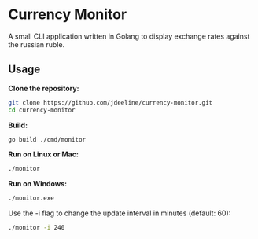 # Currency Monitor

A small CLI application written in Golang to display exchange rates against the russian ruble.

## Usage

**Clone the repository:**

```sh
git clone https://github.com/jdeeline/currency-monitor.git
cd currency-monitor
```

**Build:**

```sh
go build ./cmd/monitor
```

**Run on Linux or Mac:**

```sh
./monitor
```

**Run on Windows:**

```sh
./monitor.exe
```

Use the -i flag to change the update interval in minutes (default: 60):

```sh
./monitor -i 240
```
